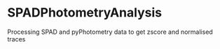 # SPADPhotometryAnalysis
 Processing SPAD and pyPhotometry data to get zscore and normalised traces
